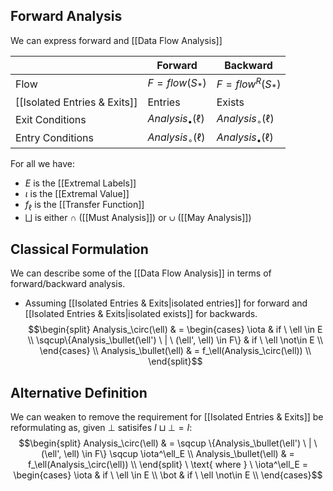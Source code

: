 ## Forward Analysis
We can express forward and [[Data Flow Analysis]] 

| | Forward | Backward |
|-|-|-|
|Flow| $F = flow(S_*)$ | $F = flow^R(S_*)$ |
| [[Isolated Entries & Exits]]| Entries | Exists |
|Exit Conditions| $Analysis_\bullet(\ell)$|$Analysis_\circ(\ell)$|
|Entry Conditions| $Analysis_\circ(\ell)$|$Analysis_\bullet(\ell)$|

For all we have:
- $E$ is the [[Extremal Labels]]
- $\iota$ is the [[Extremal Value]]
- $f_\ell$ is the [[Transfer Function]]
- $\bigsqcup$ is either $\cap$ ([[Must Analysis]]) or $\cup$ ([[May Analysis]]) 
## Classical Formulation
We can describe some of the [[Data Flow Analysis]] in terms of forward/backward analysis.
- Assuming [[Isolated Entries & Exits|isolated entries]] for forward and [[Isolated Entries & Exits|isolated exists]] for backwards.
$$\begin{split} 
Analysis_\circ(\ell) & = \begin{cases}
\iota & if \ \ell \in E \\ 
\sqcup\{Analysis_\bullet(\ell') \ | \ (\ell', \ell) \in F\} & if \ \ell \not\in E \\
\end{cases} \\
Analysis_\bullet(\ell) & = f_\ell(Analysis_\circ(\ell)) \\
\end{split}$$
## Alternative Definition
We can weaken to remove the requirement for [[Isolated Entries & Exits]] be reformulating as, given $\bot \text{ satisifes } I \sqcup \bot = I$:
$$\begin{split} 
Analysis_\circ(\ell) & = \sqcup \{Analysis_\bullet(\ell') \ | \ (\ell', \ell) \in F\} \sqcup \iota^\ell_E  \\
Analysis_\bullet(\ell) & = f_\ell(Analysis_\circ(\ell)) \\
\end{split} \ \text{ where } \ \iota^\ell_E = \begin{cases} 
\iota & if \ \ell \in E \\
\bot & if \ \ell \not\in E \\ 
\end{cases}$$
